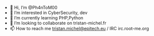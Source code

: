 - 👋 Hi, I’m @Ph4nToM00
- 👀 I’m interested in CyberSecurity, dev
- 🌱 I’m currently learning PHP,Python
- 💞️ I’m looking to collaborate on tristan-michel.fr
- 📫 How to reach me tristan.michel@epitech.eu / IRC irc.root-me.org

<!---
Ph4nToM00/Ph4nToM00 is a ✨ special ✨ repository because its `README.md` (this file) appears on your GitHub profile.
You can click the Preview link to take a look at your changes.
--->
